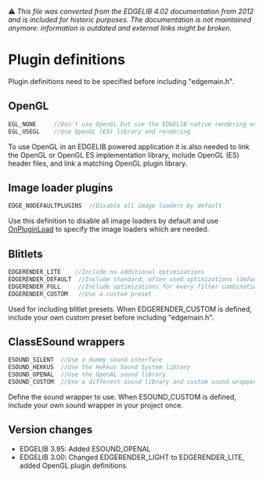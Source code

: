 :warning: _This file was converted from the EDGELIB 4.02 documentation from 2012 and is included for historic purposes. The documentation is not maintained anymore: information is outdated and external links might be broken._

# Plugin definitions

Plugin definitions need to be specified before including "edgemain.h".

## OpenGL
```c++
EGL_NONE     //Don't use OpenGL but use the EDGELIB native rendering engine 
EGL_USEGL    //Use OpenGL (ES) library and rendering  
```

To use OpenGL in an EDGELIB powered application it is also needed to link the OpenGL or OpenGL ES implementation library, include OpenGL (ES) header files, and link a matching OpenGL plugin library.

## Image loader plugins
```c++
EDGE_NODEFAULTPLUGINS  //Disable all image loaders by default  
```

Use this definition to disable all image loaders by default and use [OnPluginLoad](framework_onpluginload.md) to specify the image loaders which are needed.

## Blitlets
```c++
EDGERENDER_LITE    //Include no additional optimizations 
EDGERENDER_DEFAULT  //Include standard, often used optimizations (default) 
EDGERENDER_FULL     //Include optimizations for every filter combination 
EDGERENDER_CUSTOM   //Use a custom preset  
```

Used for including blitlet presets. When EDGERENDER_CUSTOM is defined, include your own custom preset before including "edgemain.h".

## ClassESound wrappers
```c++
ESOUND_SILENT  //Use a dummy sound interface 
ESOUND_HEKKUS  //Use the Hekkus Sound System library 
ESOUND_OPENAL  //Use the OpenAL sound library 
ESOUND_CUSTOM  //Use a different sound library and custom sound wrapper  
```

Define the sound wrapper to use. When ESOUND_CUSTOM is defined, include your own sound wrapper in your project once.

## Version changes
- EDGELIB 3.95: Added ESOUND_OPENAL 
- EDGELIB 3.00: Changed EDGERENDER_LIGHT to EDGERENDER_LITE, added OpenGL plugin definitions

